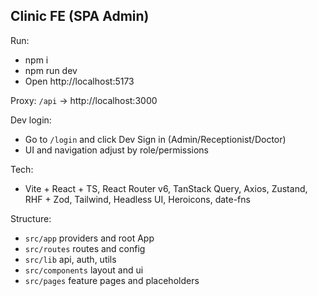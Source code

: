 ## Clinic FE (SPA Admin)

Run:
- npm i
- npm run dev
- Open http://localhost:5173

Proxy: `/api` → http://localhost:3000

Dev login:
- Go to `/login` and click Dev Sign in (Admin/Receptionist/Doctor)
- UI and navigation adjust by role/permissions

Tech:
- Vite + React + TS, React Router v6, TanStack Query, Axios, Zustand, RHF + Zod, Tailwind, Headless UI, Heroicons, date-fns

Structure:
- `src/app` providers and root App
- `src/routes` routes and config
- `src/lib` api, auth, utils
- `src/components` layout and ui
- `src/pages` feature pages and placeholders
